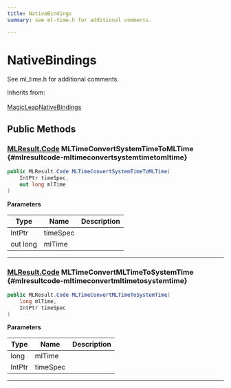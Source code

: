 ```yaml
---
title: NativeBindings
summary: see ml-time.h for additional comments. 

---
```


# NativeBindings




See ml&#95;time.h for additional comments.   


Inherits from: <br></br>[MagicLeapNativeBindings](/unity-api/api/UnityEngine.XR.MagicLeap.Native/MagicLeapNativeBindings/UnityEngine.XR.MagicLeap.Native.MagicLeapNativeBindings.md)




## Public Methods

### [MLResult.Code](/unity-api/api/UnityEngine.XR.MagicLeap/UnityEngine.XR.MagicLeap.MLResult.md#enums-code) MLTimeConvertSystemTimeToMLTime {#mlresultcode-mltimeconvertsystemtimetomltime}

```csharp
public MLResult.Code MLTimeConvertSystemTimeToMLTime(
    IntPtr timeSpec,
    out long mlTime
)
```


**Parameters**

| Type | Name  | Description  | 
|--|--|--|
| IntPtr |timeSpec||
| out long |mlTime||






-----------

### [MLResult.Code](/unity-api/api/UnityEngine.XR.MagicLeap/UnityEngine.XR.MagicLeap.MLResult.md#enums-code) MLTimeConvertMLTimeToSystemTime {#mlresultcode-mltimeconvertmltimetosystemtime}

```csharp
public MLResult.Code MLTimeConvertMLTimeToSystemTime(
    long mlTime,
    IntPtr timeSpec
)
```


**Parameters**

| Type | Name  | Description  | 
|--|--|--|
| long |mlTime||
| IntPtr |timeSpec||






-----------

